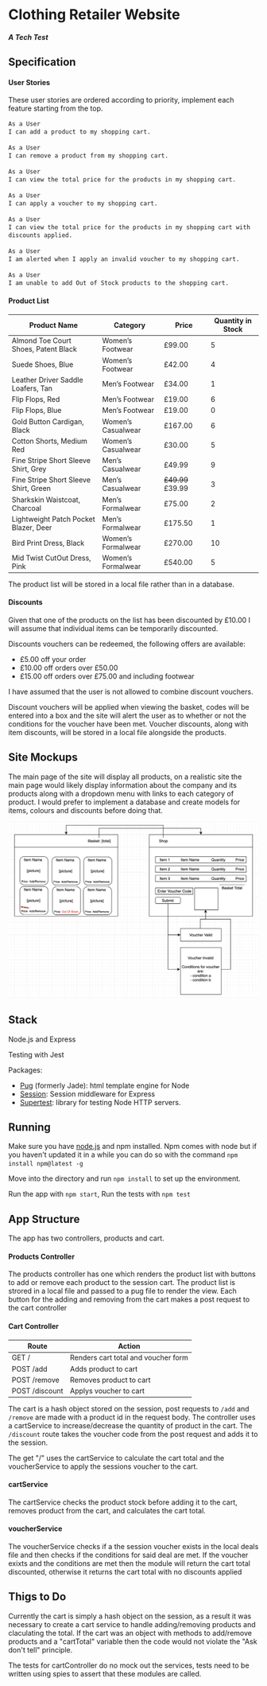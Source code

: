 # Clothing Retailer Website 
##### A Tech Test

## Specification

#### User Stories

These user stories are ordered according to priority, implement each feature starting from the top.

```
As a User
I can add a product to my shopping cart.

As a User
I can remove a product from my shopping cart.

As a User
I can view the total price for the products in my shopping cart.

As a User
I can apply a voucher to my shopping cart.

As a User
I can view the total price for the products in my shopping cart with discounts applied.

As a User
I am alerted when I apply an invalid voucher to my shopping cart.

As a User
I am unable to add Out of Stock products to the shopping cart.
```

#### Product List

|Product Name | Category | Price | Quantity in Stock |
|-------------|----------|-------|-------------------|
|Almond Toe Court Shoes, Patent Black|Women’s Footwear|£99.00|5|
|Suede Shoes, Blue|Women’s Footwear|£42.00|4|
|Leather Driver Saddle Loafers, Tan|Men’s Footwear|£34.00|1|2
|Flip Flops, Red|Men’s Footwear|£19.00|6|
|Flip Flops, Blue|Men’s Footwear|£19.00|0|
|Gold Button Cardigan, Black|Women’s Casualwear|£167.00|6|
|Cotton Shorts, Medium Red|Women’s Casualwear|£30.00|5|
|Fine Stripe Short Sleeve Shirt, Grey|Men’s Casualwear|£49.99|9|
|Fine Stripe Short Sleeve Shirt, Green|Men’s Casualwear|~~£49.99~~ £39.99| 3|
|Sharkskin Waistcoat, Charcoal|Men’s Formalwear|£75.00|2|
|Lightweight Patch Pocket Blazer, Deer|Men’s Formalwear|£175.50|1|
|Bird Print Dress, Black|Women’s Formalwear|£270.00|10|
|Mid Twist Cut­Out Dress, Pink|Women’s Formalwear|£540.00|5|

The product list will be stored in a local file rather than in a database.

#### Discounts

Given that one of the products on the list has been discounted by £10.00 I will assume that individual items can be temporarily discounted. 

Discounts vouchers can be redeemed, the following offers are available:
 - £5.00 off your order
 - £10.00 off orders over £50.00
 - £15.00 off orders over £75.00 and including footwear

I have assumed that the user is not allowed to combine discount vouchers.

Discount vouchers will be applied when viewing the basket, codes will be entered into a box and the site will alert the user as to whether or not the conditions for the voucher have been met. Voucher discounts, along with item discounts, will be stored in a local file alongside the products. 

## Site Mockups

The main page of the site will display all products, on a realistic site the main page would likely display information about the company and its products along with a dropdown menu with links to each category of product. I would prefer to implement a database and create models for items, colours and discounts before doing that.

![user flow](./public/user-flow.png)

## Stack

Node.js and Express

Testing with Jest

Packages:
 - [Pug](https://github.com/pugjs/pug) (formerly Jade): html template engine for Node
 - [Session](https://github.com/expressjs/session): Session middleware for Express
 - [Supertest](https://github.com/visionmedia/supertest): library for testing Node HTTP servers.

## Running

Make sure you have [node.js](https://nodejs.org/en/) and npm installed. Npm comes with node but if you haven't updated it in a while you can do so with the command `npm install npm@latest -g`

Move into the directory and run `npm install` to set up the environment.

Run the app with `npm start`, Run the tests with `npm test`

## App Structure

The app has two controllers, products and cart.

#### Products Controller

The products controller has one which renders the product list with buttons to add or remove each product to the session cart. The product list is strored in a local file and passed to a pug file to render the view. Each button for the adding and removing from the cart makes a post request to the cart controller

#### Cart Controller

| Route | Action |
|-------|--------|
| GET / | Renders cart total and voucher form |
| POST /add | Adds product to cart |
| POST /remove | Removes product to cart |
| POST /discount | Applys voucher to cart |

The cart is a hash object stored on the session, post requests to `/add` and `/remove` are made with a product id in the request body. The controller uses a cartService to increase/decrease the quantity of product in the cart. The `/discount` route takes the voucher code from the post request and adds it to the session.

The get "/" uses the cartService to calculate the cart total and the voucherService to apply the sessions voucher to the cart.

#### cartService

The cartService checks the product stock before adding it to the cart, removes product from the cart, and calculates the cart total.

#### voucherService

The voucherService checks if a the session voucher exists in the local deals file and then checks if the conditions for said deal are met. If the voucher exixts and the conditions are met then the module will return the cart total discounted, otherwise it returns the cart total with no discounts applied

## Thigs to Do

Currently the cart is simply a hash object on the session, as a result it was necessary to create a cart service to handle adding/removing products and claculating the total. If the cart was an object with methods to add/remove products and a "cartTotal" variable then the code would not violate the "Ask don't tell" principle.

The tests for cartController do no mock out the services, tests need to be written using spies to assert that these modules are called.
